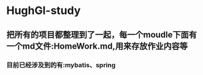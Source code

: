 # HughGl-study

## 把所有的项目都整理到了一起，每一个moudle下面有一个md文件:HomeWork.md,用来存放作业内容等

### 目前已经涉及到的有:mybatis、spring
